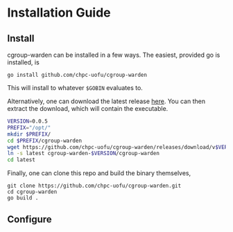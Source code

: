 # Installation Guide

## Install
cgroup-warden can be installed in a few ways. The easiest, provided go is installed, is
```
go install github.com/chpc-uofu/cgroup-warden
```
This will install to whatever `$GOBIN` evaluates to. 


Alternatively, one can download the latest release [here](https://github.com/chpc-uofu/cgroup-warden/releases/latest).
You can then extract the download, which will contain the executable.
```bash
VERSION=0.0.5
PREFIX="/opt/"
mkdir $PREFIX/
cd $PREFIX/cgroup-warden
wget https://github.com/chpc-uofu/cgroup-warden/releases/download/v$VERSION/cgroup-warden-$VERSION.tar.gz/
ln -s latest cgroup-warden-$VERSION/cgroup-warden
cd latest
``` 

Finally, one can clone this repo and build the binary themselves,
```
git clone https://github.com/chpc-uofu/cgroup-warden.git
cd cgroup-warden
go build .
```

## Configure